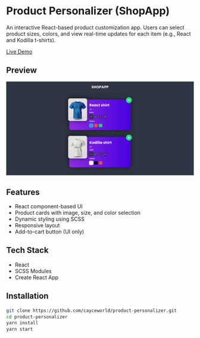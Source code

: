 # Product Personalizer (ShopApp)

An interactive React-based product customization app. Users can select product sizes, colors, and view real-time updates for each item (e.g., React and Kodilla t-shirts).

[Live Demo](https://product-personalizer-ochre.vercel.app/)

## Preview
![App Screenshot](./public/screenshot.png)

## Features
- React component-based UI
- Product cards with image, size, and color selection
- Dynamic styling using SCSS
- Responsive layout
- Add-to-cart button (UI only)

##  Tech Stack
- React
- SCSS Modules
- Create React App
  
## Installation

```bash
git clone https://github.com/cayceworld/product-personalizer.git
cd product-personalizer
yarn install
yarn start

